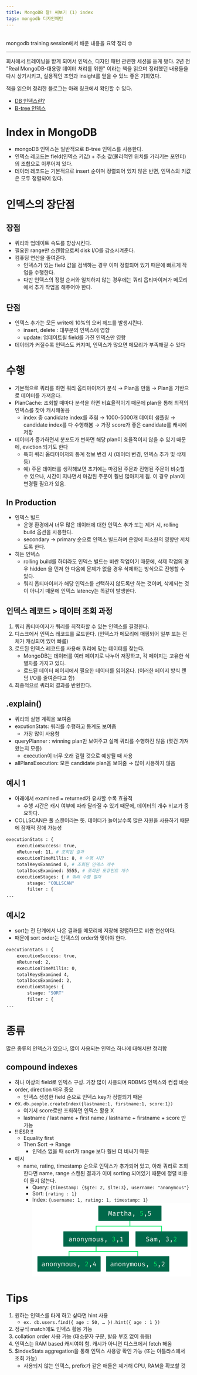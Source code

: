 ```yaml
---
title: MongoDB 잘! 써보기 (1) index
tags: mongodb 디자인패턴
---
```


<br/>
mongodb training session에서 배운 내용을 요약 정리 🤓 <br/>
<!--more-->

---
회사에서 트레이닝을 받게 되어서 인덱스, 디자인 패턴 관련한 세션을 듣게 됐다.
2년 전 "Real MongoDB-대용량 데이터 처리를 위한" 이라는 책을 읽으며 정리했던 내용들을 다시 상기시키고,
실용적인 조언과 insight를 얻을 수 있느 좋은 기회였다.

책을 읽으며 정리한 블로그는 아래 링크에서 확인할 수 있다.
- [DB 인덱스란?](https://yenilee.github.io/2021/09/16/what-is-db-in-dex.html)
- [B-tree 인덱스](https://yenilee.github.io/2021/09/16/b-tree.html)


# Index in MongoDB
- mongoDB 인덱스는 일반적으로 B-tree 인덱스를 사용한다.
- 인덱스 레코드는 field(인덱스 키값) + 주소 값(물리적인 위치를 가리키는 포인터)의 조합으로 이루어져 있다.
- 데이터 레코드는 기본적으로 insert 순이며 정렬되어 있지 않은 반면, 인덱스의 키값은 모두 정렬되어 있다.

# 인덱스의 장단점
## 장점
- 쿼리와 업데이트 속도를 향상시킨다.
- 필요한 range만 스캔함으로써 disk I/O를 감소시켜준다.
- 컴퓨팅 연산을 줄여준다.
    - 인덱스가 있는 field 값을 검색하는 경우 이미 정렬되어 있기 때문에 빠르게 작업을 수행한다.
    - 다만 인덱스의 정렬 순서와 일치하지 않는 경우에는 쿼리 옵티마이저가 메모리에서 추가 작업을 해주어야 한다.

## 단점

- 인덱스 추가는 모든 write에 10%의 오버 헤드를 발생시킨다.
    - insert, delete : 대부분의 인덱스에 영향
    - update: 업데이트될 field를 가진 인덱스만 영향
-  데이터가 커질수록 인덱스도 커지며, 인덱스가 많으면 메모리가 부족해질 수 있다

# 수행
- 기본적으로 쿼리를 하면 쿼리 옵티마이저가 분석 → Plan을 만듦 → Plan을 기반으로 데이터를 가져온다.
- PlanCache: 조회할 때마다 분석을 하면 비효율적이기 때문에  plan을 통해 최적의 인덱스를 찾아 캐시해놓음
    - index 중 candidate index를 추림 → 1000-5000개 데이터 샘플링 → candidate index를 다 수행해봄 → 가장 score가 좋은 candidate를 캐시에 저장
- 데이터가 증가하면서 분포도가 변하면 해당 plan이 효율적이지 않을 수 있기 때문에, eviction 되기도 한다
  - 특히 쿼리 옵티마이저의 통계 정보 변경 시 (데이터 변경, 인덱스 추가 및 삭제 등)
  - 예) 주문 데이터를 생각해보면 초기에는 마감된 주문과 진행된 주문이 비슷할 수 있으나, 시간이 지나면서 마감된 주문이 훨씬 많아지게 됨. 이 경우 plan이 변경될 필요가 있음.

## In Production

- 인덱스 빌드
    - 운영 환경에서 너무 많은 데이터에 대한 인덱스 추가 또는 제거 시, rolling build 옵션을 사용한다.
    - secondary → primary 순으로 인덱스 빌드하며 운영에 최소한의 영향만 끼치도록 한다.
- 히든 인덱스
    - rolling build를 하더라도 인덱스 빌드는 비싼 작업이기 때문에, 삭제 작업의 경우 hidden 을 먼저 한 다음에 문제가 없을 경우 삭제하는 방식으로 진행할 수 있다.
    - 쿼리 옵티마이저가 해당 인덱스를 선택하지 않도록만 하는 것이며, 삭제되는 것이 아니기 때문에 인덱스 latency는 똑같이 발생한다.

## 인덱스 레코드 > 데이터 조회 과정

1. 쿼리 옵티마이저가 쿼리를 최적화할 수 있는 인덱스를 결정한다.
2. 디스크에서 인덱스 레코드를 로드한다. (인덱스가 메모리에 매핑되어 일부 또는 전체가 캐싱되어 있어 빠름)
3. 로드된 인덱스 레코드를 사용해 쿼리에 맞는 데이터를 찾는다.
    - MongoDB는 데이터를 여러 페이지로 나누어 저장하고, 각 페이지는 고유한 식별자를 가지고 있다.
    - 로드된 데이터 페이지에서 필요한 데이터를 읽어온다. (이러한 페이지 방식 랜덤 I/O를 줄여준다고 함)
4. 최종적으로 쿼리의 결과를 반환한다.

## .explain()

- 쿼리의 실행 계획을 보여줌
- excutionStats: 쿼리를 수행하고 통계도 보여줌
    - 가장 많이 사용함
- queryPlanner : winning plan만 보여주고 실제 쿼리를 수행하진 않음 (몇건 가져왔는지 모름)
    - execution이 너무 오래 걸릴 것으로 예상될 때 사용
- allPlansExecution: 모든 candidate plan을 보여줌 → 많이 사용하지 않음

## 예시 1

- 아래에서 examined = returned가 유사할 수록 효율적
    - 수행 시간은 캐시 여부에 따라 달라질 수 있기 때문에, 데이터의 개수 비교가 중요하다.
- COLLSCAN은 풀 스캔이라는 뜻. 데이터가 늘어날수록 많은 자원을 사용하기 때문에 잠재적 장애 가능성

```bash
executionStats : {
	executionSuccess: true,
	nRetunred: 11, # 조회된 결과
	executionTimeMillis: 8, # 수행 시간
	totalKeysExamined 0, # 조회된 인덱스 개수
	totalDocsExamined: 5555, # 조회된 도큐먼트 개수
	executionStages: { # 쿼리 수행 절차
		stsage: "COLLSCAN"
		filter : {
...
```

## 예시2

- sort는 전 단계에서 나온 결과를 메모리에 저장해 정렬하므로 비싼 연산이다.
- 때문에 sort order는 인덱스의 order와 맞아야 한다.

```bash
executionStats : {
	executionSuccess: true,
	nRetunred: 2,
	executionTimeMillis: 0,
	totalKeysExamined 4,
	totalDocsExamined: 2,
	executionStages: {
		stsage: "SORT"
		filter : {
...
```

# 종류

많은 종류의 인덱스가 있으나, 많이 사용되는 인덱스 하나에 대해서만 정리함
## compound indexes

- 하나 이상의 field로 인덱스 구성. 가장 많이 사용되며 RDBMS 인덱스와 컨셉 비슷
- order, direction 매우 중요
    - 인덱스 생성한 field 순으로 인덱스 key가 정렬되기 때문
- ex. `db.people.createIndex({lastname:1, firstname:1, score:1})`
    - 여기서 score로만 조회하면 인덱스 활용 X
    - lastname / last name + first name / lastname + firstname + score 만 가능
- !! ESR !!
    - Equality first
    - Then Sort → Range
        - 인덱스 없을 때 sort가 range 보다 훨씬 더 비싸기 때문
- 예시
  - name, rating, timestamp 순으로 인덱스가 추가되어 있고, 아래 쿼리로 조회한다면 name, range 스캔된 결과가 이미 sorting 되어있기 때문에 정렬 비용이 들지 않는다.
    - Query: `{timestamp: {$gte: 2, $lte:3}, username: "anonymous"}`
    - Sort: `{rating : 1}`
    - Index: `{username: 1, rating: 1, timestamp: 1}`
![shard.png](/assets/images/index-record.jpeg)


# Tips

1. 원하는 인덱스를 타게 하고 싶다면 hint 사용
    - `ex. db.users.find({ age : 50, … }).hint({ age : 1 })`
2. 정규식 match에도 인덱스 활용 가능
3. collation order 사용 가능  (대소문자 구분, 발음 부호 없이 등등)
4. 인덱스는 RAM based 캐시여야 함. 캐시가 아니면 디스크에서 fetch 해옴
5. $indexStats aggregation을 통해 인덱스 사용량 확인 가능 (또는 아틀라스에서 조회 가능)
    - 사용되지 않는 인덱스, prefix가 같은 애들은 제거해 CPU, RAM을 확보할 것
